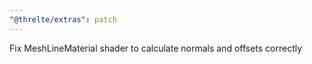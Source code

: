 ```yaml
---
"@threlte/extras": patch
---
```


Fix MeshLineMaterial shader to calculate normals and offsets correctly
